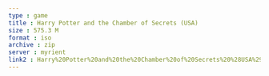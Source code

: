 ```yaml
---
type : game
title : Harry Potter and the Chamber of Secrets (USA)
size : 575.3 M
format : iso
archive : zip
server : myrient
link2 : Harry%20Potter%20and%20the%20Chamber%20of%20Secrets%20%28USA%29
---
```


